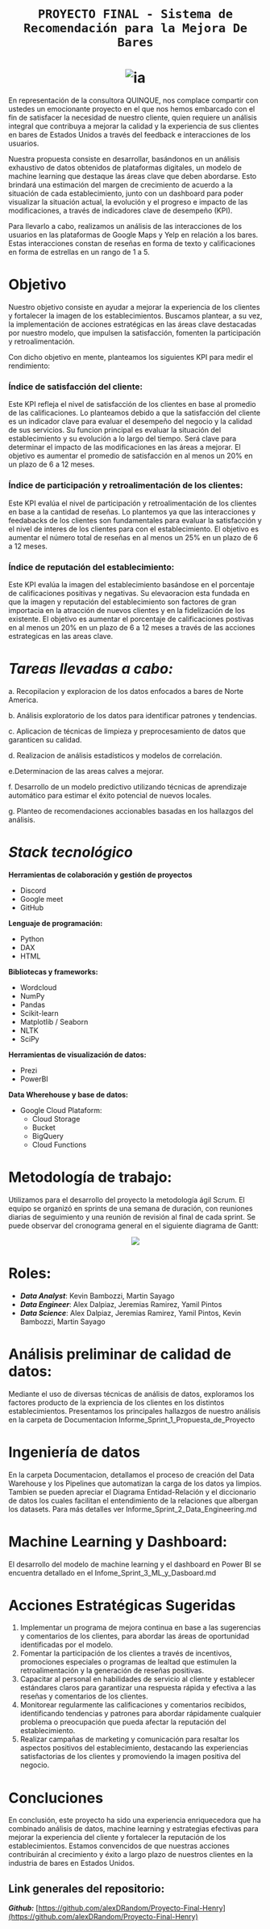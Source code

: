 # <h1 align=center> **`PROYECTO FINAL - Sistema de Recomendación para la Mejora De Bares`** </h1>

# <h1 align=center> ![ia](https://emoji.slack-edge.com/TPRS7H4PN/henry-pm/4658c1bc769b53ae.png) </h1>

En representación de la consultora QUINQUE, nos complace compartir con ustedes un emocionante proyecto en el que nos hemos embarcado con el fin de satisfacer la necesidad de nuestro cliente, quien requiere un análisis integral que contribuya a mejorar la calidad y la experiencia de sus clientes en bares de Estados Unidos a través del feedback e interacciones de los usuarios.

Nuestra propuesta consiste en desarrollar, basándonos en un análisis exhaustivo de datos obtenidos de plataformas digitales, un modelo de machine learning que destaque las áreas clave que deben abordarse. Esto brindará una estimación del margen de crecimiento de acuerdo a la situación de cada establecimiento, junto con un dashboard para poder visualizar la situación actual, la evolución y el progreso e impacto de las modificaciones, a través de indicadores clave de desempeño (KPI).

Para llevarlo a cabo, realizamos un análisis de las interacciones de los usuarios en las plataformas de Google Maps y Yelp en relación a los bares. Estas interacciones constan de reseñas en forma de texto y calificaciones en forma de estrellas en un rango de 1 a 5.

# Objetivo

Nuestro objetivo consiste en ayudar a mejorar la experiencia de los clientes y fortalecer la imagen de los establecimientos. Buscamos plantear, a su vez, la implementación de acciones estratégicas en las áreas clave destacadas por nuestro modelo, que impulsen la satisfacción, fomenten la participación y retroalimentación.

Con dicho objetivo en mente, planteamos los siguientes KPI para medir el rendimiento:

### Índice de satisfacción del cliente:

Este KPI refleja el nivel de satisfacción de los clientes en base al promedio de las calificaciones. Lo planteamos debido a que la satisfacción del cliente es un indicador clave para evaluar el desempeño del negocio y la calidad de sus servicios. Su funcion principal es evaluar la situación del establecimiento y su evolución a lo largo del tiempo. Será clave para determinar el impacto de las modificaciones en las áreas a mejorar. El objetivo es aumentar el promedio de satisfacción en al menos un 20% en un plazo de 6 a 12 meses.

### Índice de participación y retroalimentación de los clientes:

Este KPI evalúa el nivel de participación y retroalimentación de los clientes en base a la cantidad de reseñas. Lo plantemos ya que las interacciones y feedabacks de los clientes son fundamentales para evaluar la satisfacción y el nivel de interes de los clientes para con el establecimiento. El objetivo es aumentar el número total de reseñas en al menos un 25% en un plazo de 6 a 12 meses.

### Índice de reputación del establecimiento:

Este KPI evalúa la imagen del establecimiento basándose en el porcentaje de calificaciones positivas y negativas. Su elevaoracion esta fundada en que la imagen y reputación del establecimiento son factores de gran importacia en la atracción de nuevos clientes y en la fidelización de los existente. El objetivo es aumentar el porcentaje de calificaciones postivas en al menos un 20%  en un plazo de 6 a 12 meses a través de las acciones estrategicas en las areas clave.

# ***Tareas llevadas a cabo:***

a. Recopilacion y exploracion de los datos enfocados a bares de Norte America.

b. Análisis exploratorio de los datos para identificar patrones y tendencias.

c. Aplicacion de técnicas de limpieza y preprocesamiento de datos que garanticen su calidad.

d. Realizacion de análisis estadísticos y modelos de correlación.

e.Determinacion de las areas calves a mejorar.

f. Desarrollo de un modelo predictivo utilizando técnicas de aprendizaje automático para estimar el éxito potencial de nuevos locales.

g. Planteo de recomendaciones accionables basadas en los hallazgos del análisis.

# ***Stack tecnológico***

**Herramientas de colaboración y gestión de proyectos**

- Discord
- Google meet
- GitHub

**Lenguaje de programación:**

- Python
- DAX
- HTML

**Bibliotecas y frameworks:**

- Wordcloud
- NumPy
- Pandas
- Scikit-learn
- Matplotlib / Seaborn
- NLTK
- SciPy

**Herramientas de visualización de datos:**

- Prezi
- PowerBI

**Data Wherehouse  y base de datos:**

- Google Cloud Plataform:
  - Cloud Storage
  - Bucket
  - BigQuery
  - Cloud Functions

# Metodología de trabajo:

 Utilizamos para el desarrollo del proyecto la metodología ágil Scrum. El equipo se organizó en sprints de una semana de duración, con reuniones diarias de seguimiento y una reunión de revisión al final de cada sprint. Se puede observar del cronograma general en el siguiente diagrama de Gantt:

<p align="center">
<img src= "imgs/e.png" >
</p>

# Roles:

- **_Data Analyst_**: Kevin Bambozzi, Martin Sayago
- **_Data Engineer_**: Alex Dalpiaz, Jeremias Ramirez, Yamil Pintos
- **_Data Science_**: Alex Dalpiaz, Jeremias Ramirez, Yamil Pintos, Kevin Bambozzi, Martin Sayago

# Análisis preliminar de calidad de datos:

Mediante el uso de diversas técnicas de análisis de datos, exploramos los factores producto de la expriencia de los clientes en los distintos establecimientos. Presentamos los principales hallazgos de nuestro análisis en la carpeta de Documentacion Informe_Sprint_1_Propuesta_de_Proyecto

# Ingeniería de datos

En la carpeta Documentacion, detallamos el proceso de creación del Data Warehouse y los Pipelines que automatizan la carga de los datos ya limpios. Tambien se pueden apreciar el Diagrama Entidad-Relación y el diccionario de datos los cuales facilitan el entendimiento de la relaciones que albergan los datasets. Para más detalles ver Informe_Sprint_2_Data_Engineering.md

# Machine Learning y Dashboard:

El desarrollo del modelo de machine learning y el dashboard en Power BI se encuentra detallado en el Infome_Sprint_3_ML_y_Dasboard.md

# Acciones Estratégicas Sugeridas

1. Implementar un programa de mejora continua en base a las sugerencias y comentarios de los clientes, para abordar las áreas de oportunidad identificadas por el modelo.
2. Fomentar la participación de los clientes a través de incentivos, promociones especiales o programas de lealtad que estimulen la retroalimentación y la generación de reseñas positivas.
3. Capacitar al personal en habilidades de servicio al cliente y establecer estándares claros para garantizar una respuesta rápida y efectiva a las reseñas y comentarios de los clientes.
4. Monitorear regularmente las calificaciones y comentarios recibidos, identificando tendencias y patrones para abordar rápidamente cualquier problema o preocupación que pueda afectar la reputación del establecimiento.
5. Realizar campañas de marketing y comunicación para resaltar los aspectos positivos del establecimiento, destacando las experiencias satisfactorias de los clientes y promoviendo la imagen positiva del negocio.


# Concluciones 

En conclusión, este proyecto ha sido una experiencia enriquecedora que ha combinado análisis de datos, machine learning y estrategias efectivas para mejorar la experiencia del cliente y fortalecer la reputación de los establecimientos. Estamos convencidos de que nuestras acciones contribuirán al crecimiento y éxito a largo plazo de nuestros clientes en la industria de bares en Estados Unidos.

## Link generales del repositorio:

**_Github:_** [https://github.com/alexDRandom/Proyecto-Final-Henry](https://github.com/alexDRandom/Proyecto-Final-Henry)

